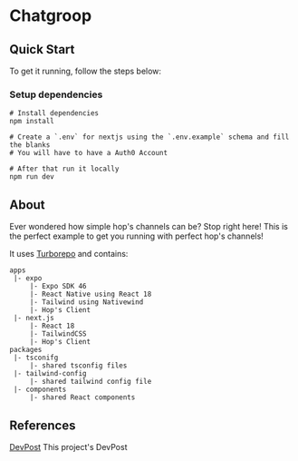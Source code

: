 # Chatgroop

## Quick Start

To get it running, follow the steps below:

### Setup dependencies
```shell
# Install dependencies
npm install

# Create a `.env` for nextjs using the `.env.example` schema and fill the blanks
# You will have to have a Auth0 Account

# After that run it locally
npm run dev
```
## About

Ever wondered how simple hop's channels can be? Stop right here! This is the perfect example to get you running with perfect hop's channels!

It uses [Turborepo](https://turborepo.org/) and contains:

```
apps
 |- expo
     |- Expo SDK 46
     |- React Native using React 18
     |- Tailwind using Nativewind
     |- Hop's Client
 |- next.js
     |- React 18
     |- TailwindCSS
     |- Hop's Client
packages
 |- tsconifg
     |- shared tsconfig files
 |- tailwind-config
     |- shared tailwind config file
 |- components
     |- shared React components

 ```
 
 ## References
 
 [DevPost](https://devpost.com/software/groop) This project's DevPost
 
